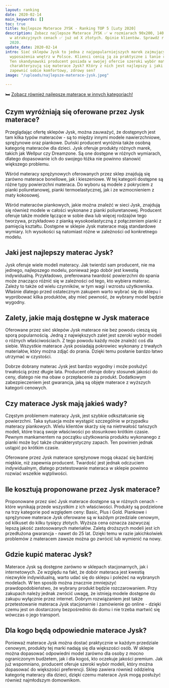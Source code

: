 ```yaml
---
layout: ranking
date: 2020-02-14
main_keywords: []
toc: true
title: Najlepsze Materace JYSK - Ranking TOP 5 [Luty 2020]
description: Zobacz najlepsze Materace JYSK ✅ w rozmiarach 90x200, 140x200, 160x200
  w atrakcyjnych cenach ✅ już od X złotych. Opinie klientów. Sprawdź ranking luty
  2020.
update_date: 2020-02-14
intro: Sieć sklepów Jysk to jedna z najpopularniejszych marek zajmujących się elementami
  wyposażenia wnętrz w Polsce. Klienci cenią ją za praktyczne i tanie rozwiązania.
  Ten skandynawski producent posiada w swojej ofercie szeroki wybór materacy. Czym
  charakteryzują się materace Jysk? Który z nich jest najlepszy i jaki wybrać, aby
  zapewnić sobie komfortowy, zdrowy sen?
image: "/uploads/najlepsze-materace-jysk.jpeg"

---
```

🛏️ [Zobacz również najlepsze materace w innych kategoriach!](/pl/recenzje/najlepsze-materace.html)

## Czym wyróżniają się oferowane przez Jysk materace?

Przeglądając ofertę sklepów Jysk, można zauważyć, że dostępnych jest tam kilka typów materaców - są to między innymi modele nawierzchniowe, sprężynowe oraz piankowe. Duński producent wyróżnia także osobną kategorię materaców dla dzieci. Jysk oferuje produkty różnych marek, takich jak Wellpur czy Dreamzone. Są one dostępne w różnych wymiarach, dlatego dopasowanie ich do swojego łóżka nie powinno stanowić większego problemu.

Wśród materacy sprężynowych oferowanych przez sklep znajdują się zarówno materace bonellowe, jak i kieszeniowe. W tej kategorii dostępne są różne typy powierzchni materaca. Do wyboru są modele z pokryciem z pianki poliuretanowej, pianki termoelastycznej, jak i ze wzmocnieniem z maty kokosowej.

Wśród materaców piankowych, jakie można znaleźć w sieci Jysk, znajdują się również modele w całości wykonane z pianki poliuretanowej. Producent oferuje także modele łączące w sobie dwa lub więcej rodzajów tego tworzywa, przykładowo z pianką wysokoelastyczną z połączeniem pianki z pamięcią kształtu. Dostępne w sklepie Jysk materace mają standardowe wymiary. Ich wysokości są natomiast różne w zależności od konkretnego modelu.

## Jaki jest najlepszy materac Jysk?

Jysk oferuje wiele modeli materacy. Jak twierdzi sam producent, nie ma jednego, najlepszego modelu, ponieważ jego dobór jest kwestią indywidualną. Przykładowo, preferowana twardość powierzchni do spania może znacząco różnić się w zależności od tego, kto wybiera materac. Zależy to także od wielu czynników, w tym wagi i wzrostu użytkownika. Właśnie dlatego przed ostatecznym zakupem warto wybrać się do sklepu i wypróbować kilka produktów, aby mieć pewność, że wybrany model będzie wygodny.

## Zalety, jakie mają dostępne w Jysk materace

Oferowane przez sieć sklepów Jysk materace nie bez powodu cieszą się sporą popularnością. Jedną z największych zalet jest szeroki wybór modeli o różnych właściwościach. Z tego powodu każdy może znaleźć coś dla siebie. Wszystkie materace Jysk posiadają pokrowiec wykonany z trwałych materiałów, który można zdjąć do prania. Dzięki temu posłanie bardzo łatwo utrzymać w czystości.

Dobrze dobrany materac Jysk jest bardzo wygodny i może posłużyć trwałością przez długie lata. Producent oferuje dobry stosunek jakości do ceny, dlatego nie ma obaw o przepłacenie za produkt. Dodatkowym zabezpieczeniem jest gwarancja, jaką są objęte materace z wyższych kategorii cenowych.

## Czy materace Jysk mają jakieś wady?

Częstym problemem materacy Jysk, jest szybkie odkształcanie się powierzchni. Taka sytuacja może wystąpić szczególnie w przypadku materacy piankowych. Wielu klientów skarży się na nietrwałość tańszych modeli, które tracą swoje właściwości po stosunkowo krótkim czasie. Pewnym mankamentem na początku użytkowania produktu wykonanego z pianki może być także charakterystyczny zapach. Ten powinien jednak ustąpić po krótkim czasie.

Oferowane przez Jysk materace sprężynowe mogą okazać się bardziej miękkie, niż zapewnia producent. Twardość jest jednak odczuciem indywidualnym, dlatego przetestowanie materaca w sklepie powinno rozwiać wszelkie wątpliwości.

## Ile kosztują proponowane przez Jysk materace?

Proponowane przez sieć Jysk materace dostępne są w różnych cenach - które wynikają przede wszystkim z ich właściwości. Produkty są podzielone na trzy kategorie pod względem ceny: Basic, Plus i Gold. Piankowe i sprężynowe materace Jysk oferowane są w każdym przedziale cenowym, od kilkuset do kilku tysięcy złotych. Wyższa cena oznacza zazwyczaj lepszą jakość zastosowanych materiałów. Zaletą droższych modeli jest ich przedłużona gwarancja - nawet do 25 lat. Dzięki temu w razie jakichkolwiek problemów z materacem zawsze można go zwrócić lub wymienić na nowy.

## Gdzie kupić materac Jysk?

Materace Jysk są dostępne zarówno w sklepach stacjonarnych, jak i internetowych. Ze względu na fakt, że dobór materaca jest kwestią niezwykle indywidualną, warto udać się do sklepu i poleżeć na wybranych modelach. W ten sposób można znacznie zmniejszyć prawdopodobieństwo, że wybrany produkt będzie rozczarowaniem. Przy zakupach należy jednak zwrócić uwagę, że istnieją modele dostępne do zakupu wyłącznie przez internet. Dobrym rozwiązaniem jest także przetestowanie materaca Jysk stacjonarnie i zamówienie go online - dzięki czemu jest on dostarczony bezpośrednio do domu i nie trzeba martwić się wówczas o jego transport.

## Dla kogo będą odpowiednie materace Jysk?

Ponieważ materace Jysk można dostać praktycznie w każdym przedziale cenowym, produkty tej marki nadają się dla większości osób. W sklepie można dopasować odpowiedni model zarówno dla osoby z mocno ograniczonym budżetem, jak i dla kogoś, kto oczekuje jakości premium. Jak już wspomniano, producent oferuje szeroki wybór modeli, który można dopasować do większości preferencji. Sklep zawiera również oddzielną kategorię materacy dla dzieci, dzięki czemu materace Jysk mogą posłużyć również najmłodszym domownikom.